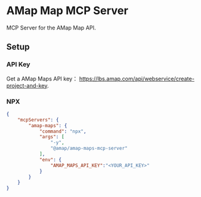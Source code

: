 # AMap Map MCP Server

MCP Server for the AMap Map API.

## Setup

### API Key
Get a AMap Maps API key：
https://lbs.amap.com/api/webservice/create-project-and-key.

### NPX

```json
{
    "mcpServers": {
        "amap-maps": {
            "command": "npx",
            "args": [
                "-y",
                "@amap/amap-maps-mcp-server"
            ],
            "env": {
                "AMAP_MAPS_API_KEY":"<YOUR_API_KEY>"
            }
        }
    }
}
```

